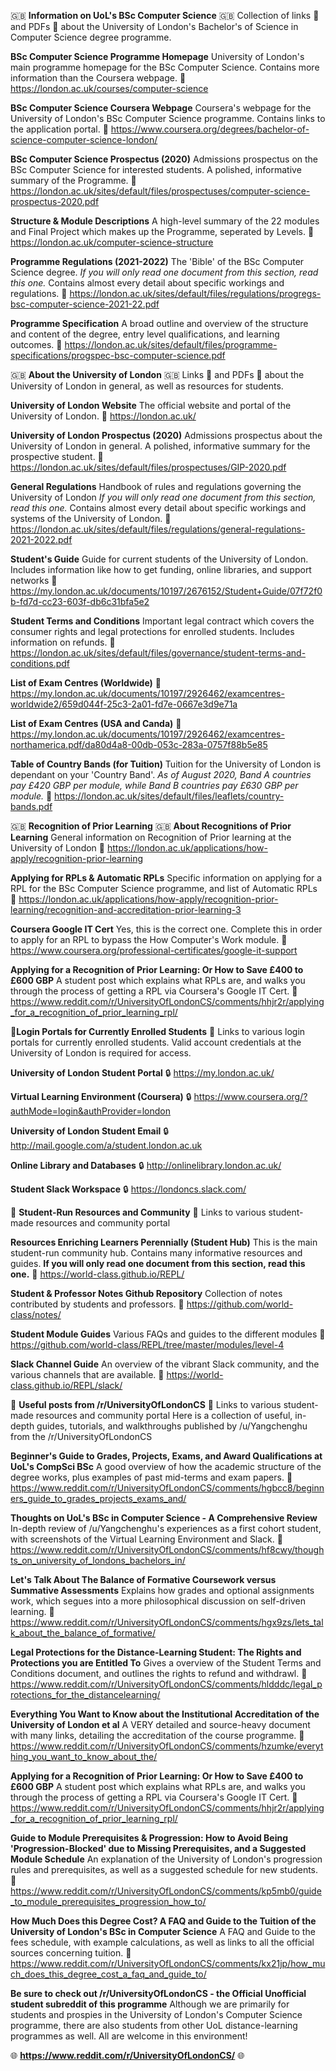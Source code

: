 :gb: **Information on UoL's BSc Computer Science** :gb:
Collection of links :link: and PDFs :page_facing_up: about the University of London's Bachelor's of Science in Computer Science degree programme.

**BSc Computer Science Programme Homepage**
University of London's main programme homepage for the BSc Computer Science. Contains more information than the Coursera webpage.
:link: https://london.ac.uk/courses/computer-science

**BSc Computer Science Coursera Webpage**
Coursera's webpage for the University of London's BSc Computer Science programme. Contains links to the application portal.
:link: https://www.coursera.org/degrees/bachelor-of-science-computer-science-london/

**BSc Computer Science Prospectus (2020)**
Admissions prospectus on the BSc Computer Science for interested students. A polished, informative summary of the Programme.
:page_facing_up: https://london.ac.uk/sites/default/files/prospectuses/computer-science-prospectus-2020.pdf

**Structure & Module Descriptions**
A high-level summary of the 22 modules and Final Project which makes up the Programme, seperated by Levels.
:link: https://london.ac.uk/computer-science-structure

**Programme Regulations (2021-2022)**
The 'Bible' of the BSc Computer Science degree. _If you will only read one document from this section, read this one._ Contains almost every detail about specific workings and regulations.
:page_facing_up: https://london.ac.uk/sites/default/files/regulations/progregs-bsc-computer-science-2021-22.pdf

**Programme Specification**
A broad outline and overview of the structure and content of the degree, entry level qualifications, and learning outcomes.
:page_facing_up: https://london.ac.uk/sites/default/files/programme-specifications/progspec-bsc-computer-science.pdf

:gb: **About the University of London** :gb:
Links :link: and PDFs :page_facing_up: about the University of London in general, as well as resources for students.

**University of London Website**
The official website and portal of the University of London.
:link: https://london.ac.uk/

**University of London Prospectus (2020)**
Admissions prospectus about the University of London in general. A polished, informative summary for the prospective student.
:page_facing_up: https://london.ac.uk/sites/default/files/prospectuses/GIP-2020.pdf

**General Regulations**
Handbook of rules and regulations governing the University of London _If you will only read one document from this section, read this one._ Contains almost every detail about specific workings and systems of the University of London.
:page_facing_up: https://london.ac.uk/sites/default/files/regulations/general-regulations-2021-2022.pdf

**Student's Guide**
Guide for current students of the University of London. Includes information like how to get funding, online libraries, and support networks
:page_facing_up: https://my.london.ac.uk/documents/10197/2676152/Student+Guide/07f72f0b-fd7d-cc23-603f-db6c31bfa5e2

**Student Terms and Conditions**
Important legal contract which covers the consumer rights and legal protections for enrolled students. Includes information on refunds.
:page_facing_up: https://london.ac.uk/sites/default/files/governance/student-terms-and-conditions.pdf

**List of Exam Centres (Worldwide)**
:page_facing_up: https://my.london.ac.uk/documents/10197/2926462/examcentres-worldwide2/659d044f-25c3-2a01-fd7e-0667e3d9e71a

**List of Exam Centres (USA and Canda)**
:page_facing_up: https://my.london.ac.uk/documents/10197/2926462/examcentres-northamerica.pdf/da80d4a8-00db-053c-283a-0757f88b5e85

**Table of Country Bands (for Tuition)**
Tuition for the University of London is dependant on your 'Country Band'. _As of August 2020, Band A countries pay £420 GBP per module, while Band B countries pay £630 GBP per module._
:page_facing_up: https://london.ac.uk/sites/default/files/leaflets/country-bands.pdf

:gb: **Recognition of Prior Learning** :gb:
**About Recognitions of Prior Learning**
General information on Recognition of Prior learning at the University of London
:link: https://london.ac.uk/applications/how-apply/recognition-prior-learning

**Applying for RPLs & Automatic RPLs**
Specific information on applying for a RPL for the BSc Computer Science programme, and list of Automatic RPLs
:link: https://london.ac.uk/applications/how-apply/recognition-prior-learning/recognition-and-accreditation-prior-learning-3

**Coursera Google IT Cert**
Yes, this is the correct one. Complete this in order to apply for an RPL to bypass the How Computer's Work module.
:link: https://www.coursera.org/professional-certificates/google-it-support

**Applying for a Recognition of Prior Learning: Or How to Save £400 to £600 GBP**
A student post which explains what RPLs are, and walks you through the process of getting a RPL via Coursera's Google IT Cert.
:link: https://www.reddit.com/r/UniversityOfLondonCS/comments/hhjr2r/applying_for_a_recognition_of_prior_learning_rpl/

:passport_control:**Login Portals for Currently Enrolled Students** :passport_control:
Links to various login portals for currently enrolled students. Valid account credentials at the University of London is required for access.

**University of London Student Portal**
:lock: https://my.london.ac.uk/

**Virtual Learning Environment (Coursera)**
:lock: https://www.coursera.org/?authMode=login&authProvider=london

**University of London Student Email**
:lock: http://mail.google.com/a/student.london.ac.uk

**Online Library and Databases**
:lock: http://onlinelibrary.london.ac.uk/

**Student Slack Workspace**
:lock: https://londoncs.slack.com/

:bookmark: **Student-Run Resources and Community** :bookmark:
Links to various student-made resources and community portal

**Resources Enriching Learners Perennially (Student Hub)**
This is the main student-run community hub. Contains many informative resources and guides. **If you will only read one document from this section, read this one.**
:link: https://world-class.github.io/REPL/

**Student & Professor Notes Github Repository**
Collection of notes contributed by students and professors.
:link: https://github.com/world-class/notes/

**Student Module Guides**
Various FAQs and guides to the different modules
:link: https://github.com/world-class/REPL/tree/master/modules/level-4

**Slack Channel Guide**
An overview of the vibrant Slack community, and the various channels that are available.
:link: https://world-class.github.io/REPL/slack/

:100: **Useful posts from /r/UniversityOfLondonCS** :100:
Links to various student-made resources and community portal
Here is a collection of useful, in-depth guides, tutorials, and walkthroughs published by /u/Yangchenghu from the /r/UniversityOfLondonCS

**Beginner's Guide to Grades, Projects, Exams, and Award Qualifications at UoL's CompSci BSc**
A good overview of how the academic structure of the degree works, plus examples of past mid-terms and exam papers.
:link: https://www.reddit.com/r/UniversityOfLondonCS/comments/hgbcc8/beginners_guide_to_grades_projects_exams_and/

**Thoughts on UoL's BSc in Computer Science - A Comprehensive Review**
In-depth review of /u/Yangchenghu's experiences as a first cohort student, with screenshots of the Virtual Learning Environment and Slack.
:link: https://www.reddit.com/r/UniversityOfLondonCS/comments/hf8cwy/thoughts_on_university_of_londons_bachelors_in/

**Let's Talk About The Balance of Formative Coursework versus Summative Assessments**
Explains how grades and optional assignments work, which segues into a more philosophical discussion on self-driven learning.
:link: https://www.reddit.com/r/UniversityOfLondonCS/comments/hgx9zs/lets_talk_about_the_balance_of_formative/

**Legal Protections for the Distance-Learning Student: The Rights and Protections you are Entitled To**
Gives a overview of the Student Terms and Conditions document, and outlines the rights to refund and withdrawl.
:link: https://www.reddit.com/r/UniversityOfLondonCS/comments/hldddc/legal_protections_for_the_distancelearning/

**Everything You Want to Know about the Institutional Accreditation of the University of London et al**
A VERY detailed and source-heavy document with many links, detailing the accreditation of the course programme.
:link: https://www.reddit.com/r/UniversityOfLondonCS/comments/hzumke/everything_you_want_to_know_about_the/

**Applying for a Recognition of Prior Learning: Or How to Save £400 to £600 GBP**
A student post which explains what RPLs are, and walks you through the process of getting a RPL via Coursera's Google IT Cert.
:link: https://www.reddit.com/r/UniversityOfLondonCS/comments/hhjr2r/applying_for_a_recognition_of_prior_learning_rpl/

**Guide to Module Prerequisites & Progression: How to Avoid Being 'Progression-Blocked' due to Missing Prerequisites, and a Suggested Module Schedule**
An explanation of the University of London's progression rules and prerequisites, as well as a suggested schedule for new students.
:link: https://www.reddit.com/r/UniversityOfLondonCS/comments/kp5mb0/guide_to_module_prerequisites_progression_how_to/

**How Much Does this Degree Cost? A FAQ and Guide to the Tuition of the University of London's BSc in Computer Science**
A FAQ and Guide to the fees schedule, with example calculations, as well as links to all the official sources concerning tuition.
:link: https://www.reddit.com/r/UniversityOfLondonCS/comments/kx21jp/how_much_does_this_degree_cost_a_faq_and_guide_to/

**Be sure to check out /r/UniversityOfLondonCS - the Official Unofficial student subreddit of this programme**
Although we are primarily for students and prospies in the University of London's Computer Science programme, there are also students from other UoL distance-learning programmes as well. All are welcome in this environment!

:globe_with_meridians: **https://www.reddit.com/r/UniversityOfLondonCS/** :globe_with_meridians:
